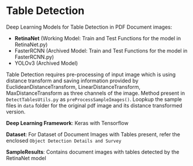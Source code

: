 # Table Detection

Deep Learning Models for Table Detection in PDF Document images:
- **RetinaNet** (Working Model: Train and Test Functions for the model in RetinaNet.py)
- FasterRCNN (Archived Model: Train and Test Functions for the model in FasterRCNN.py)
- YOLOv3 (Archived Model)

Table Detection requires pre-processing of input image which is using distance transform and saving information provided by EuclideanDistanceTransform, LinearDistanceTransform, MaxDistanceTransform as three channels of the image. Method present in `DetectTablesUtils.py` as `preProcessSampleImages()`. Loopkup the sample files in `data` folder for the original pdf image and its distance transformed version. 

**Deep Learning Framework**: Keras with Tensorflow

**Dataset**: For Dataset of Document Images with Tables present, refer the enclosed `Object Detection Details and Survey`

**SampleResults**: Contains document images with tables detected by the RetinaNet model


